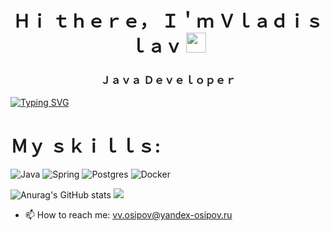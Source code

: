 <h1 align="center">Ｈｉ ｔｈｅｒｅ， Ｉ＇ｍ  Ｖｌａｄｉｓｌａｖ
<img src="https://github.com/blackcater/blackcater/raw/main/images/Hi.gif" height="32"/></h1>
<h3 align="center">Ｊａｖａ Ｄｅｖｅｌｏｐｅｒ</h3>

[![Typing SVG](https://readme-typing-svg.demolab.com/?lines=First+line+of+text;Second+line+of+text)](https://git.io/typing-svg)

<h1 align="left">Ｍｙ ｓｋｉｌｌｓ:</h1>

![Java](https://img.shields.io/badge/java-%23ED8B00.svg?style=for-the-badge&logo=java&logoColor=white)
![Spring](https://img.shields.io/badge/spring-%236DB33F.svg?style=for-the-badge&logo=spring&logoColor=white)
![Postgres](https://img.shields.io/badge/postgres-%23316192.svg?style=for-the-badge&logo=postgresql&logoColor=white)
![Docker](https://img.shields.io/badge/docker-%230db7ed.svg?style=for-the-badge&logo=docker&logoColor=white)

![Anurag's GitHub stats](https://github-readme-stats.vercel.app/api?username=Bervy&show_icons=true)
![](https://github-profile-summary-cards.vercel.app/api/cards/profile-details?username=Bervy)

- 📫 How to reach me: vv.osipov@yandex-osipov.ru
 
